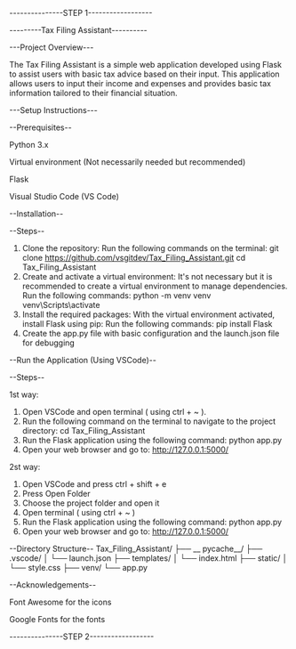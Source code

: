 ---------------STEP 1------------------


---------Tax Filing Assistant----------

---Project Overview---

The Tax Filing Assistant is a simple web application developed using Flask to assist users with basic tax advice based on their input.
This application allows users to input their income and expenses and provides basic tax information tailored to their financial situation.



---Setup Instructions---




--Prerequisites--

Python 3.x

Virtual environment (Not necessarily needed but recommended)

Flask

Visual Studio Code (VS Code)



--Installation--

--Steps--

   1. Clone the repository:
      Run the following commands on the terminal:
        git clone https://github.com/vsgitdev/Tax_Filing_Assistant.git
        cd Tax_Filing_Assistant
   2. Create and activate a virtual environment: It's not necessary but it is recommended to create a virtual environment to manage dependencies.
      Run the following commands:
        python -m venv venv
        venv\Scripts\activate
   3. Install the required packages: With the virtual environment activated, install Flask using pip:
      Run the following commands:
       pip install Flask
   4. Create the app.py file with basic configuration and the launch.json file for debugging



--Run the Application (Using VSCode)--

--Steps--

1st way:
  1. Open VSCode and open terminal ( using ctrl + ~ ).
  2. Run the following command on the terminal to navigate to the project directory:
        cd Tax_Filing_Assistant
  3. Run the Flask application using the following command:
        python app.py     
  4. Open your web browser and go to:
        http://127.0.0.1:5000/


2st way:
   1. Open VSCode and press ctrl + shift + e
   2. Press Open Folder
   3. Choose the project folder and open it
   4. Open terminal ( using ctrl + ~ )
   5. Run the Flask application using the following command:
        python app.py     
   6. Open your web browser and go to:
        http://127.0.0.1:5000/


--Directory Structure--
Tax_Filing_Assistant/
├── __ pycache__/
├── .vscode/
│   └── launch.json
├── templates/
│   └── index.html
├── static/
│   └── style.css
├── venv/
└── app.py


--Acknowledgements--

Font Awesome for the icons

Google Fonts for the fonts



---------------STEP 2------------------

 
